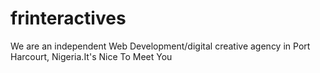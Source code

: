 frinteractives
==============

We are an independent Web Development/digital creative agency in Port Harcourt, Nigeria.It's Nice To Meet You
